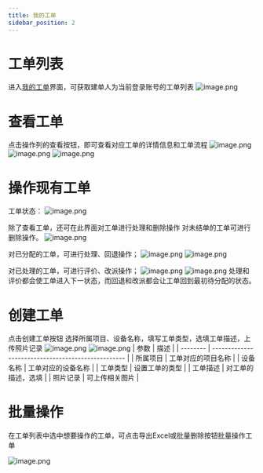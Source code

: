 ```yaml
---
title: 我的工单
sidebar_position: 2
---
```


# 工单列表

进入[我的工单](http://prod.iotn2n.com/#/CloudOt/myticket)界面，可获取建单人为当前登录账号的工单列表
![image.png](https://ww.iotn2n.com/attachment/attachment/images/2021/10/26/image_1635236509_K0sxLUb0.png)

# 查看工单

点击操作列的查看按钮，即可查看对应工单的详情信息和工单流程
![image.png](https://ww.iotn2n.com/attachment/attachment/images/2021/10/26/image_1635236607_U363II8s.png)
![image.png](https://ww.iotn2n.com/attachment/attachment/images/2021/10/26/image_1635236622_yAFZa47X.png)
![image.png](https://ww.iotn2n.com/attachment/attachment/images/2021/10/26/image_1635236629_LxACa5x7.png)

# 操作现有工单

工单状态：
![image.png](https://ww.iotn2n.com/attachment/attachment/images/2021/10/26/image_1635238026_F6IdCYCa.png)

除了查看工单，还可在此界面对工单进行处理和删除操作
对未结单的工单可进行删除操作。
![image.png](https://ww.iotn2n.com/attachment/attachment/images/2021/10/26/image_1635236700_wzcIIt8c.png)

对已分配的工单，可进行处理、回退操作；
![image.png](https://ww.iotn2n.com/attachment/attachment/images/2021/10/26/image_1635236674_TV72Dgnf.png)
![image.png](https://ww.iotn2n.com/attachment/attachment/images/2021/10/26/image_1635237287_NG6wu8U8.png)

对已处理的工单，可进行评价、改派操作；
![image.png](https://ww.iotn2n.com/attachment/attachment/images/2021/10/26/image_1635238261_Txz646b5.png)
![image.png](https://ww.iotn2n.com/attachment/attachment/images/2021/10/26/image_1635238226_t2e7X2W7.png)
处理和评价都会使工单进入下一状态，而回退和改派都会让工单回到最初待分配的状态。

# 创建工单

点击创建工单按钮
选择所属项目、设备名称，填写工单类型，选填工单描述，上传照片记录
![image.png](https://ww.iotn2n.com/attachment/attachment/images/2021/10/26/image_1635238409_XpnoWNWz.png)
![image.png](https://ww.iotn2n.com/attachment/attachment/images/2021/10/26/image_1635238417_P4ykJd44.png)
| 参数     | 描述                                               |
| -------- | -------------------------------------------------- |
| 所属项目 | 工单对应的项目名称                                 |
| 设备名称 | 工单对应的设备名称                                 |
| 工单类型 | 设置工单的类型                               |
| 工单描述 | 对工单的描述，选填                               |
| 照片记录 | 可上传相关图片                               |

# 批量操作

在工单列表中选中想要操作的工单，可点击导出Excel或批量删除按钮批量操作工单

![image.png](https://ww.iotn2n.com/attachment/attachment/images/2021/10/26/image_1635238335_szPVP0dp.png)